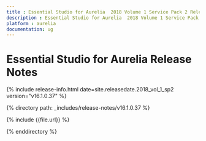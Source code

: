 ```yaml
---
title : Essential Studio for Aurelia  2018 Volume 1 Service Pack 2 Release Notes
description : Essential Studio for Aurelia  2018 Volume 1 Service Pack 2 Release Notes
platform : aurelia
documentation: ug
---
```


# Essential Studio for Aurelia  Release Notes

{% include release-info.html date=site.releasedate.2018_vol_1_sp2  version="v16.1.0.37" %} 

{% directory path: _includes/release-notes/v16.1.0.37 %}

{% include {{file.url}} %}

{% enddirectory %}